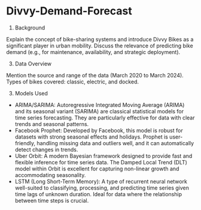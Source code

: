 # Divvy-Demand-Forecast

1. Background

Explain the concept of bike-sharing systems and introduce Divvy Bikes as a significant player in urban mobility.
Discuss the relevance of predicting bike demand (e.g., for maintenance, availability, and strategic deployment).

3. Data Overview

Mention the source and range of the data (March 2020 to March 2024).
Types of bikes covered: classic, electric, and docked.

3. Models Used

* ARIMA/SARIMA: Autoregressive Integrated Moving Average (ARIMA) and its seasonal variant (SARIMA) are classical statistical models for time series forecasting. They are particularly effective for data with clear trends and seasonal patterns.
* Facebook Prophet: Developed by Facebook, this model is robust for datasets with strong seasonal effects and holidays. Prophet is user-friendly, handling missing data and outliers well, and it can automatically detect changes in trends.
* Uber Orbit: A modern Bayesian framework designed to provide fast and flexible inference for time series data. The Damped Local Trend (DLT) model within Orbit is excellent for capturing non-linear growth and accommodating seasonality.
* LSTM (Long Short-Term Memory): A type of recurrent neural network well-suited to classifying, processing, and predicting time series given time lags of unknown duration. Ideal for data where the relationship between time steps is crucial.

